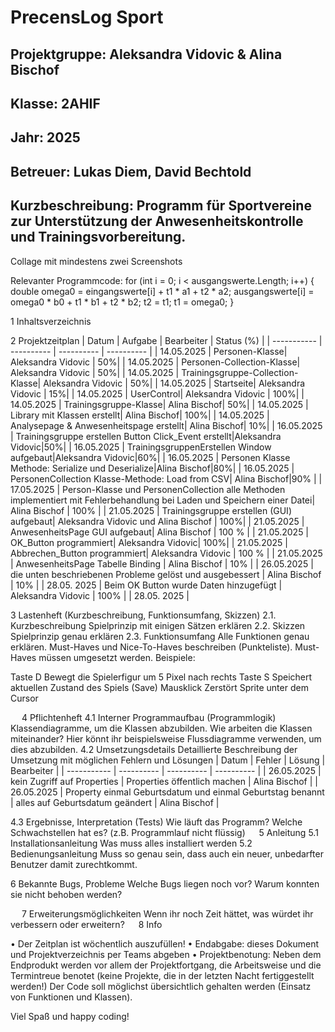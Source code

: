 # **PrecensLog Sport**

## Projektgruppe: Aleksandra Vidovic & Alina Bischof
## Klasse: 2AHIF
## Jahr: 2025








## Betreuer: Lukas Diem, David Bechtold                                                                                    
## Kurzbeschreibung: Programm für Sportvereine zur Unterstützung der Anwesenheitskontrolle und Trainingsvorbereitung.


Collage mit mindestens zwei Screenshots 







Relevanter Programmcode:
for (int i = 0; i < ausgangswerte.Length; i++)
{
      double omega0 = eingangswerte[i] + t1 * a1 + t2 * a2;
      ausgangswerte[i] = omega0 * b0 + t1 * b1 + t2 * b2;
      t2 = t1;
      t1 = omega0;
}


1	Inhaltsverzeichnis







2	Projektzeitplan
|    Datum    |   Aufgabe  | Bearbeiter | Status (%) |
| ----------- | ---------- | ---------- | ---------- |
|  14.05.2025 |  Personen-Klasse| Aleksandra Vidovic | 50%|
|  14.05.2025 |  Personen-Collection-Klasse| Aleksandra Vidovic | 50%|
|  14.05.2025 |  Trainingsgruppe-Collection-Klasse| Aleksandra Vidovic | 50%|
|  14.05.2025 |  Startseite| Aleksandra Vidovic | 15%|
|  14.05.2025 |  UserControl| Aleksandra Vidovic | 100%|
|  14.05.2025 |  Trainingsgruppe-Klasse| Alina Bischof| 50%|
|  14.05.2025 |  Library mit Klassen erstellt| Alina Bischof| 100%|
|  14.05.2025 |  Analysepage & Anwesenheitspage erstellt| Alina Bischof| 10%|
|  16.05.2025 |  Trainingsgruppe erstellen Button Click_Event erstellt|Aleksandra Vidovic|50%|
|  16.05.2025 |  TrainingsgruppenErstellen Window aufgebaut|Aleksandra Vidovic|60%|
|  16.05.2025 |  Personen Klasse Methode: Serialize und Deserialize|Alina Bischof|80%|
|  16.05.2025 |  PersonenCollection Klasse-Methode: Load from CSV| Alina Bischof|90% |
|  17.05.2025 |  Person-Klasse und PersonenCollection alle Methoden implementiert mit Fehlerbehandlung bei Laden und Speichern einer Datei| Alina Bischof | 100% |
|  21.05.2025 | Trainingsgruppe erstellen (GUI) aufgebaut| Aleksandra Vidovic und Alina Bischof | 100%|
|  21.05.2025 | AnwesenheitsPage GUI aufgebaut| Alina Bischof | 100 % |
|  21.05.2025 | OK_Button programmiert| Aleksandra Vidovic| 100%|
|  21.05.2025 | Abbrechen_Button programmiert| Aleksandra Vidovic | 100 % |
|  21.05.2025 | AnwesenheitsPage Tabelle Binding | Alina Bischof | 10%  |
|  26.05.2025 | die unten beschriebenen Probleme gelöst und ausgebessert | Alina Bischof | 10%  |
| 28.05. 2025 | Beim OK Button wurde Daten hinzugefügt | Aleksandra Vidovic | 100% |
| 28.05. 2025 | 
			
			
			
			


3	Lastenheft (Kurzbeschreibung, Funktionsumfang, Skizzen)
2.1. Kurzbeschreibung 
Spielprinzip mit einigen Sätzen erklären
2.2. Skizzen
Spielprinzip genau erklären
2.3. Funktionsumfang
Alle Funktionen genau erklären.
Must-Haves und Nice-To-Haves beschreiben (Punkteliste). Must-Haves müssen umgesetzt werden.
Beispiele: 

Taste D	Bewegt die Spielerfigur um 5 Pixel nach rechts
Taste S	Speichert aktuellen Zustand des Spiels (Save)
Mausklick	Zerstört Sprite unter dem Cursor
	


 
4	Pflichtenheft
4.1	Interner Programmaufbau (Programmlogik)
Klassendiagramme, um die Klassen abzubilden.
Wie arbeiten die Klassen miteinander? Hier könnt ihr beispielsweise Flussdiagramme verwenden, um dies abzubilden.
4.2	Umsetzungsdetails
Detaillierte Beschreibung der Umsetzung mit möglichen Fehlern und Lösungen
|    Datum    |   Fehler  | Lösung | Bearbeiter |
| ----------- | ---------- | ---------- | ---------- |
|  26.05.2025 |  kein Zugriff auf Properties | Properties öffentlich machen | Alina Bischof |
|  26.05.2025 |  Property einmal Geburtsdatum und einmal Geburtstag benannt | alles auf Geburtsdatum geändert | Alina Bischof |

4.3	Ergebnisse, Interpretation (Tests)
Wie läuft das Programm?
Welche Schwachstellen hat es?   (z.B. Programmlauf nicht flüssig)
 
5	Anleitung
5.1	Installationsanleitung
Was muss alles installiert werden 
5.2	Bedienungsanleitung
Muss so genau sein, dass auch ein neuer, unbedarfter Benutzer damit zurechtkommt.



6	Bekannte Bugs, Probleme
Welche Bugs liegen noch vor? Warum konnten sie nicht behoben werden?





 
7	Erweiterungsmöglichkeiten
Wenn ihr noch Zeit hättet, was würdet ihr verbessern oder erweitern?
 
8	Info

•	Der Zeitplan ist wöchentlich auszufüllen!
•	Endabgabe: dieses Dokument und Projektverzeichnis per Teams abgeben
•	Projektbenotung: Neben dem Endprodukt werden vor allem der Projektfortgang, die Arbeitsweise und die Termintreue benotet (keine Projekte, die in der letzten Nacht fertiggestellt werden!) Der Code soll möglichst übersichtlich gehalten werden (Einsatz von Funktionen und Klassen).

Viel Spaß und happy coding!

   
